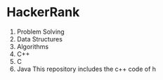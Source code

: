 # HackerRank
1. Problem Solving
2. Data Structures
3. Algorithms
4. C++
5. C
6. Java
This repository includes the c++ code of h